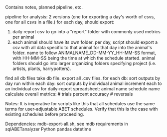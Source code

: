 Contains notes, planned pipeline, etc.

pipeline for analysis: 2 versions (one for exporting a day's worth of csvs, one for all csvs in a file.)
for each day, should export:
1) daily report csv to go into a "report" folder with commonly used metrics per animal
2) each animal should have its own folder. per day, script should export a csv with all data specific to that animal for that day into the animal's folder. name to follow ANIMALNAME_DD-MM-YY_HH-MM-SS format, with HH-MM-SS being the time at which the schedule started. animal folders should go into larger organizing folders specifying project (i.e. artists, plants, harrypotters).


find all db files
take db file. export all .csv files.
for each db:
sort outputs by day run
within each day:
sort outputs by individual animal
increment each to an individual csv
for daily-report spreadsheet:
  animal name
  schedule name
  calculate overall metrics:
    # trials
    percent accuracy
    # reversals
    
Notes: It is imperative for scripts like this that all schedules use the same terms for user-adjustable ABET schedules. Verify that this is the case with existing schedules before proceeding. 


  Dependencies:
  mdb-export-all.sh, see mdb requirements in sqlABETanalyzer
  Python
    pandas
    datetime
  
